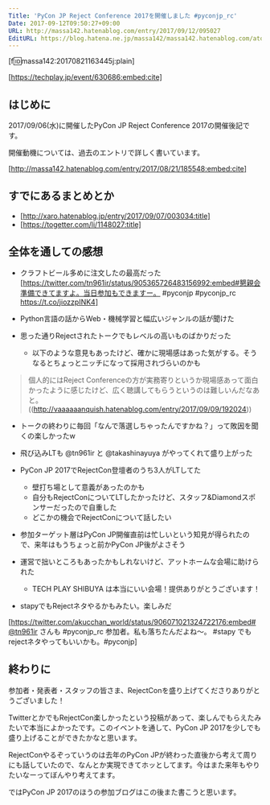 ```yaml
---
Title: 'PyCon JP Reject Conference 2017を開催しました #pyconjp_rc'
Date: 2017-09-12T09:50:27+09:00
URL: http://massa142.hatenablog.com/entry/2017/09/12/095027
EditURL: https://blog.hatena.ne.jp/massa142/massa142.hatenablog.com/atom/entry/8599973812297213310
---
```


[f:id:massa142:20170821163445j:plain]

[https://techplay.jp/event/630686:embed:cite]

## はじめに

2017/09/06(水)に開催したPyCon JP Reject Conference 2017の開催後記です。

開催動機については、過去のエントリで詳しく書いています。

[http://massa142.hatenablog.com/entry/2017/08/21/185548:embed:cite]

## すでにあるまとめとか

* [http://xaro.hatenablog.jp/entry/2017/09/07/003034:title]
* [https://togetter.com/li/1148027:title]

## 全体を通しての感想

+ クラフトビール多めに注文したの最高だった
[https://twitter.com/tn961ir/status/905365726483156992:embed#懇親会準備できてますよ。当日参加もできますー。 #pyconjp #pyconjp\_rc https://t.co/jiozzpINK4]

+ Python言語の話からWeb・機械学習と幅広いジャンルの話が聞けた

+ 思った通りRejectされたトークでもレベルの高いものばかりだった
    + 以下のような意見もあったけど、確かに現場感はあった気がする。そうなるとちょっとニッチになって採用されづらいのかも

> 個人的にはReject Conferenceの方が実務寄りというか現場感あって面白かったように感じたけど、広く聴講してもらうというのは難しいんだなあと。((http://vaaaaaanquish.hatenablog.com/entry/2017/09/09/192024))

+ トークの終わりに毎回「なんで落選しちゃったんですかね？」って敗因を聞くの楽しかったw

+ 飛び込みLTも @tn961ir と @takashinayuya がやってくれて盛り上がった

+ PyCon JP 2017でRejectCon登壇者のうち3人がLTしてた
    + 壁打ち場として意義があったのかも
    + 自分もRejectConについてLTしたかったけど、スタッフ&Diamondスポンサーだったので自重した
    + どこかの機会でRejectConについて話したい

+ 参加ターゲット層はPyCon JP開催直前は忙しいという知見が得られたので、来年はもうちょっと前かPyCon JP後がよさそう

+ 運営で拙いところもあったかもしれないけど、アットホームな会場に助けられた
    + TECH PLAY SHIBUYA は本当にいい会場！提供ありがとうございます！

+ stapyでもRejectネタやるかもみたい。楽しみだ

[https://twitter.com/akucchan_world/status/906071021324722176:embed#@tn961ir さんも #pyconjp\_rc 参加者。私も落ちたんだよね〜。 #stapy でも rejectネタやってもいいかも。#pyconjp]

## 終わりに

参加者・発表者・スタッフの皆さま、RejectConを盛り上げてくださりありがとうございました！

TwitterとかでもRejectCon楽しかったという投稿があって、楽しんでもらえたみたいで本当によかったです。このイベントを通して、PyCon JP 2017を少しでも盛り上げることができたかなと思います。

RejectConやるぞっていうのは去年のPyCon JPが終わった直後から考えて周りにも話していたので、なんとか実現できてホッとしてます。今はまた来年もやりたいなーってぼんやり考えてます。

ではPyCon JP 2017のほうの参加ブログはこの後また書こうと思います。

